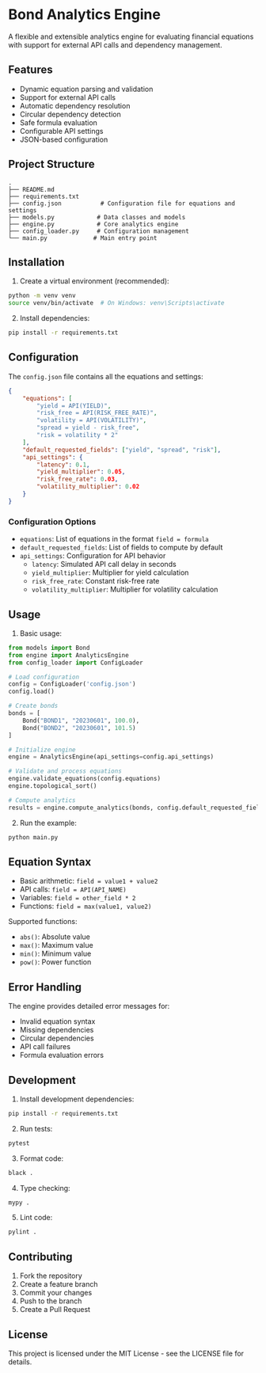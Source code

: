 # Bond Analytics Engine

A flexible and extensible analytics engine for evaluating financial equations with support for external API calls and dependency management.

## Features

- Dynamic equation parsing and validation
- Support for external API calls
- Automatic dependency resolution
- Circular dependency detection
- Safe formula evaluation
- Configurable API settings
- JSON-based configuration

## Project Structure

```
.
├── README.md
├── requirements.txt
├── config.json           # Configuration file for equations and settings
├── models.py            # Data classes and models
├── engine.py            # Core analytics engine
├── config_loader.py     # Configuration management
└── main.py             # Main entry point
```

## Installation

1. Create a virtual environment (recommended):
```bash
python -m venv venv
source venv/bin/activate  # On Windows: venv\Scripts\activate
```

2. Install dependencies:
```bash
pip install -r requirements.txt
```

## Configuration

The `config.json` file contains all the equations and settings:

```json
{
    "equations": [
        "yield = API(YIELD)",
        "risk_free = API(RISK_FREE_RATE)",
        "volatility = API(VOLATILITY)",
        "spread = yield - risk_free",
        "risk = volatility * 2"
    ],
    "default_requested_fields": ["yield", "spread", "risk"],
    "api_settings": {
        "latency": 0.1,
        "yield_multiplier": 0.05,
        "risk_free_rate": 0.03,
        "volatility_multiplier": 0.02
    }
}
```

### Configuration Options

- `equations`: List of equations in the format `field = formula`
- `default_requested_fields`: List of fields to compute by default
- `api_settings`: Configuration for API behavior
  - `latency`: Simulated API call delay in seconds
  - `yield_multiplier`: Multiplier for yield calculation
  - `risk_free_rate`: Constant risk-free rate
  - `volatility_multiplier`: Multiplier for volatility calculation

## Usage

1. Basic usage:
```python
from models import Bond
from engine import AnalyticsEngine
from config_loader import ConfigLoader

# Load configuration
config = ConfigLoader('config.json')
config.load()

# Create bonds
bonds = [
    Bond("BOND1", "20230601", 100.0),
    Bond("BOND2", "20230601", 101.5)
]

# Initialize engine
engine = AnalyticsEngine(api_settings=config.api_settings)

# Validate and process equations
engine.validate_equations(config.equations)
engine.topological_sort()

# Compute analytics
results = engine.compute_analytics(bonds, config.default_requested_fields)
```

2. Run the example:
```bash
python main.py
```

## Equation Syntax

- Basic arithmetic: `field = value1 + value2`
- API calls: `field = API(API_NAME)`
- Variables: `field = other_field * 2`
- Functions: `field = max(value1, value2)`

Supported functions:
- `abs()`: Absolute value
- `max()`: Maximum value
- `min()`: Minimum value
- `pow()`: Power function

## Error Handling

The engine provides detailed error messages for:
- Invalid equation syntax
- Missing dependencies
- Circular dependencies
- API call failures
- Formula evaluation errors

## Development

1. Install development dependencies:
```bash
pip install -r requirements.txt
```

2. Run tests:
```bash
pytest
```

3. Format code:
```bash
black .
```

4. Type checking:
```bash
mypy .
```

5. Lint code:
```bash
pylint .
```

## Contributing

1. Fork the repository
2. Create a feature branch
3. Commit your changes
4. Push to the branch
5. Create a Pull Request

## License

This project is licensed under the MIT License - see the LICENSE file for details. 
